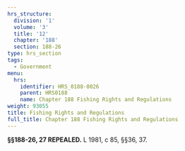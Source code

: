 ```yaml
---
hrs_structure:
  division: '1'
  volume: '3'
  title: '12'
  chapter: '188'
  section: 188-26
type: hrs_section
tags:
  - Government
menu:
  hrs:
    identifier: HRS_0188-0026
    parent: HRS0188
    name: Chapter 188 Fishing Rights and Regulations
weight: 93055
title: Fishing Rights and Regulations
full_title: Chapter 188 Fishing Rights and Regulations
---
```

**§§188-26, 27 REPEALED.** L 1981, c 85, §§36, 37.